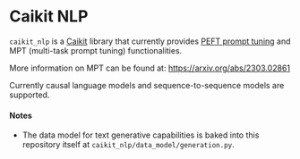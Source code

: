 # Caikit NLP

`caikit_nlp` is a [Caikit](https://github.com/caikit/caikit) library that currently provides [PEFT prompt tuning](https://github.com/huggingface/peft) and MPT (multi-task prompt tuning) functionalities.

More information on MPT can be found at: https://arxiv.org/abs/2303.02861

Currently causal language models and sequence-to-sequence models are supported.

#### Notes

- The data model for text generative capabilities is baked into this repository itself at `caikit_nlp/data_model/generation.py`.
